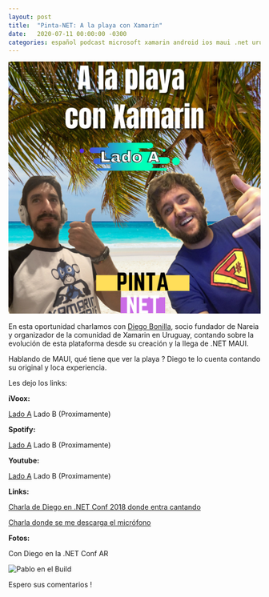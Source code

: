 ```yaml
---
layout: post
title:  "Pinta-NET: A la playa con Xamarin"
date:   2020-07-11 00:00:00 -0300
categories: español podcast microsoft xamarin android ios maui .net uruguay
---
```


![Episodio 2](/imgs/E02A.png)

En esta oportunidad charlamos con [Diego Bonilla](https://uy.linkedin.com/in/diebonilla), socio fundador de Nareia y organizador de la comunidad de Xamarin en Uruguay, contando sobre la evolución de esta plataforma desde su creación y la llega de .NET MAUI.

Hablando de MAUI, qué tiene que ver la playa ? Diego te lo cuenta contando su original y loca experiencia.

Les dejo los links:

**iVoox:**

[Lado A](https://ar.ivoox.com/es/53776952)
Lado B (Proximamente)

**Spotify:**

[Lado A](https://open.spotify.com/episode/7FfuGj2bNzQXU2MG3lIYWd?si=qlgF96rsSi2XMTZ8Bq6GOw)
Lado B (Proximamente)

**Youtube:**

[Lado A](https://www.youtube.com/watch?v=hsCf4Aqtkm0)
Lado B (Proximamente)

**Links:**

[Charla de Diego en .NET Conf 2018 donde entra cantando](https://www.youtube.com/watch?v=neAN0aTW1uA)

[Charla donde se me descarga el micrófono](https://www.youtube.com/watch?v=eb3R4I3E0fM)

**Fotos:**

Con Diego en la .NET Conf AR

![Pablo en el Build](https://scontent.faep9-2.fna.fbcdn.net/v/t1.0-9/21430608_1902720849980237_358772039205460858_n.jpg?_nc_cat=110&_nc_sid=cdbe9c&_nc_ohc=CADV5Dx4tn8AX8vqG3c&_nc_ht=scontent.faep9-2.fna&oh=273a6adac24bbe40533a6ad11340dfe8&oe=5F2F4E9F)

Espero sus comentarios !
